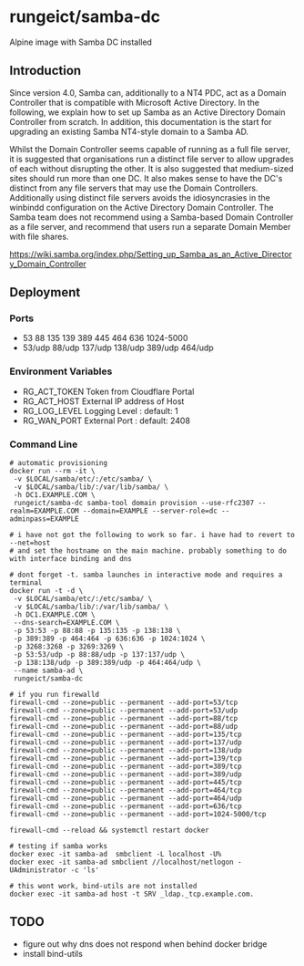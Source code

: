 # rungeict/samba-dc
Alpine image with Samba DC installed

## Introduction
Since version 4.0, Samba can, additionally to a NT4 PDC, act as a Domain Controller that is compatible with Microsoft Active Directory. In the following, we explain how to set up Samba as an Active Directory Domain Controller from scratch. In addition, this documentation is the start for upgrading an existing Samba NT4-style domain to a Samba AD.

Whilst the Domain Controller seems capable of running as a full file server, it is suggested that organisations run a distinct file server to allow upgrades of each without disrupting the other. It is also suggested that medium-sized sites should run more than one DC. It also makes sense to have the DC's distinct from any file servers that may use the Domain Controllers. Additionally using distinct file servers avoids the idiosyncrasies in the winbindd configuration on the Active Directory Domain Controller. The Samba team does not recommend using a Samba-based Domain Controller as a file server, and recommend that users run a separate Domain Member with file shares.

https://wiki.samba.org/index.php/Setting_up_Samba_as_an_Active_Directory_Domain_Controller

## Deployment

### Ports
 - 53 88 135 139 389 445 464 636 1024-5000 
 - 53/udp 88/udp 137/udp 138/udp 389/udp 464/udp

### Environment Variables
 - RG_ACT_TOKEN   Token from Cloudflare Portal
 - RG_ACT_HOST    External IP address of Host
 - RG_LOG_LEVEL   Logging Level : default: 1
 - RG_WAN_PORT    External Port : default: 2408
 
### Command Line
 ``` 
# automatic provisioning
docker run --rm -it \
  -v $LOCAL/samba/etc/:/etc/samba/ \
  -v $LOCAL/samba/lib/:/var/lib/samba/ \
  -h DC1.EXAMPLE.COM \
  rungeict/samba-dc samba-tool domain provision --use-rfc2307 --realm=EXAMPLE.COM --domain=EXAMPLE --server-role=dc --adminpass=EXAMPLE
  
# i have not got the following to work so far. i have had to revert to --net=host
# and set the hostname on the main machine. probably something to do with interface binding and dns

# dont forget -t. samba launches in interactive mode and requires a terminal
docker run -t -d \
  -v $LOCAL/samba/etc/:/etc/samba/ \
  -v $LOCAL/samba/lib/:/var/lib/samba/ \
  -h DC1.EXAMPLE.COM \
  --dns-search=EXAMPLE.COM \
  -p 53:53 -p 88:88 -p 135:135 -p 138:138 \
  -p 389:389 -p 464:464 -p 636:636 -p 1024:1024 \
  -p 3268:3268 -p 3269:3269 \
  -p 53:53/udp -p 88:88/udp -p 137:137/udp \
  -p 138:138/udp -p 389:389/udp -p 464:464/udp \
  --name samba-ad \
  rungeict/samba-dc

# if you run firewalld
firewall-cmd --zone=public --permanent --add-port=53/tcp
firewall-cmd --zone=public --permanent --add-port=53/udp
firewall-cmd --zone=public --permanent --add-port=88/tcp
firewall-cmd --zone=public --permanent --add-port=88/udp
firewall-cmd --zone=public --permanent --add-port=135/tcp
firewall-cmd --zone=public --permanent --add-port=137/udp
firewall-cmd --zone=public --permanent --add-port=138/udp
firewall-cmd --zone=public --permanent --add-port=139/tcp
firewall-cmd --zone=public --permanent --add-port=389/tcp
firewall-cmd --zone=public --permanent --add-port=389/udp
firewall-cmd --zone=public --permanent --add-port=445/tcp
firewall-cmd --zone=public --permanent --add-port=464/tcp
firewall-cmd --zone=public --permanent --add-port=464/udp
firewall-cmd --zone=public --permanent --add-port=636/tcp
firewall-cmd --zone=public --permanent --add-port=1024-5000/tcp

firewall-cmd --reload && systemctl restart docker

# testing if samba works
docker exec -it samba-ad  smbclient -L localhost -U%
docker exec -it samba-ad smbclient //localhost/netlogon -UAdministrator -c 'ls'

# this wont work, bind-utils are not installed
docker exec -it samba-ad host -t SRV _ldap._tcp.example.com.
```

## TODO
- figure out why dns does not respond when behind docker bridge
- install bind-utils
